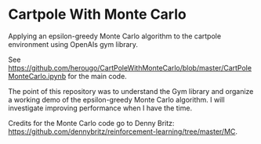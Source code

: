 # Cartpole With Monte Carlo

Applying an epsilon-greedy Monte Carlo algorithm to the cartpole environment using OpenAIs gym library.

See https://github.com/herougo/CartPoleWithMonteCarlo/blob/master/CartPoleMonteCarlo.ipynb for the main code.

The point of this repository was to understand the Gym library and organize a working demo of the epsilon-greedy Monte Carlo algorithm. I will investigate improving performance when I have the time.

Credits for the Monte Carlo code go to Denny Britz: https://github.com/dennybritz/reinforcement-learning/tree/master/MC.
